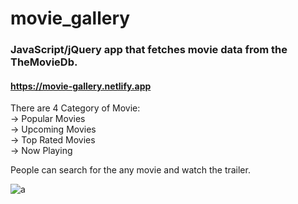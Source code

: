 # movie_gallery

### JavaScript/jQuery app that fetches movie data from the TheMovieDb.

#### <a href=" https://movie-gallery.netlify.app"> https://movie-gallery.netlify.app <a> <br>

There are 4 Category of Movie: <br>
-> Popular Movies <br>
-> Upcoming Movies <br>
-> Top Rated Movies <br>
-> Now Playing

People can search for the any movie and watch the trailer.




![a](https://user-images.githubusercontent.com/59448862/96346884-db03b180-10a6-11eb-93bc-ced0e54a0a9a.PNG)
